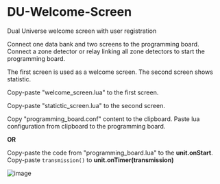 # DU-Welcome-Screen
Dual Universe welcome screen with user registration

Connect one data bank and two screens to the programming board.
Connect a zone detector or relay linking all zone detectors to start the programming board.

The first screen is used as a welcome screen.
The second screen shows statistic.

Copy-paste "welcome_screen.lua" to the first screen.

Copy-paste "statictic_screen.lua" to the second screen.

Copy "programming_board.conf" content to the clipboard.
Paste lua configuration from clipboard to the programming board.

**OR**

Copy-paste the code from "programming_board.lua" to the **unit.onStart**.
Copy-paste
```transmission()```
to **unit.onTimer(transmission)**



![image](https://user-images.githubusercontent.com/26741332/170002659-505b7554-2bed-44f3-a193-632fa0e871bf.png)

